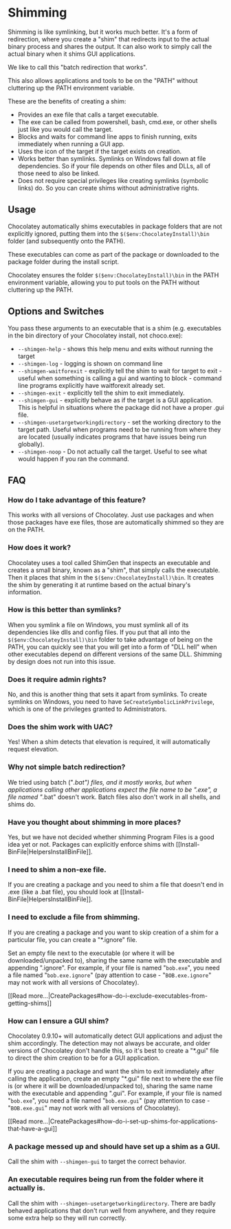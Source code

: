 # Shimming

Shimming is like symlinking, but it works much better. It's a form of redirection, where you create a "shim" that redirects input to the actual binary process and shares the output. It can also work to simply call the actual binary when it shims GUI applications.

We like to call this "batch redirection that works".

This also allows applications and tools to be on the "PATH" without cluttering up the PATH environment variable.

These are the benefits of creating a shim:

 * Provides an exe file that calls a target executable.
 * The exe can be called from powershell, bash, cmd.exe, or other shells just like you would call the target.
 * Blocks and waits for command line apps to finish running, exits immediately when running a GUI app.
 * Uses the icon of the target if the target exists on creation.
 * Works better than symlinks. Symlinks on Windows fall down at file dependencies. So if your file depends on other files and DLLs, all of those need to also be linked.
 * Does not require special privileges like creating symlinks (symbolic links) do. So you can create shims without administrative rights.

## Usage
Chocolatey automatically shims executables in package folders that are not explicitly ignored, putting them into the `$($env:ChocolateyInstall)\bin` folder (and subsequently onto the PATH).

These executables can come as part of the package or downloaded to the package folder during the install script.

Chocolatey ensures the folder `$($env:ChocolateyInstall)\bin` in the PATH environment variable, allowing you to put tools on the PATH without cluttering up the PATH.

## Options and Switches

You pass these arguments to an executable that is a shim (e.g. executables in the bin directory of your Chocolatey install, not choco.exe):

 * `--shimgen-help` - shows this help menu and exits without running the target
 * `--shimgen-log` - logging is shown on command line
 * `--shimgen-waitforexit` - explicitly tell the shim to wait for target to exit - useful when something is calling a gui and wanting to block - command line programs explicitly have waitforexit already set.
 * `--shimgen-exit` - explicitly tell the shim to exit immediately.
 * `--shimgen-gui` - explicitly behave as if the target is a GUI application. This is helpful in situations where the package did not have a proper .gui file.
 * `--shimgen-usetargetworkingdirectory` - set the working directory to the target path. Useful when programs need to be running from where they are located (usually indicates programs that have issues being run globally).
 * `--shimgen-noop` - Do not actually call the target. Useful to see what would happen if you ran the command.

## FAQ

### How do I take advantage of this feature?
This works with all versions of Chocolatey. Just use packages and when those packages have exe files, those are automatically shimmed so they are on the PATH.

### How does it work?
Chocolatey uses a tool called ShimGen that inspects an executable and creates a small binary, known as a "shim", that simply calls the executable. Then it places that shim in the `$($env:ChocolateyInstall)\bin`. It creates the shim by generating it at runtime based on the actual binary's information.

### How is this better than symlinks?
When you symlink a file on Windows, you must symlink all of its dependencies like dlls and config files. If you put that all into the `$($env:ChocolateyInstall)\bin` folder to take advantage of being on the PATH, you can quickly see that you will get into a form of "DLL hell" when other executables depend on different versions of the same DLL. Shimming by design does not run into this issue.

### Does it require admin rights?
No, and this is another thing that sets it apart from symlinks. To create symlinks on Windows, you need to have `SeCreateSymbolicLinkPrivilege`, which is one of the privileges granted to Administrators.

### Does the shim work with UAC?
Yes! When a shim detects that elevation is required, it will automatically request elevation.

### Why not simple batch redirection?
We tried using batch ("*.bat") files, and it mostly works, but when applications calling other applications expect the file name to be ".exe", a file named "*.bat" doesn't work. Batch files also don't work in all shells, and shims do.

### Have you thought about shimming in more places?
Yes, but we have not decided whether shimming Program Files is a good idea yet or not. Packages can explicitly enforce shims with [[Install-BinFile|HelpersInstallBinFile]].

### I need to shim a non-exe file.
If you are creating a package and you need to shim a file that doesn't end in .exe (like a .bat file), you should look at [[Install-BinFile|HelpersInstallBinFile]].

### I need to exclude a file from shimming.
If you are creating a package and you want to skip creation of a shim for a particular file, you can create a "*.ignore" file.

Set an empty file next to the executable (or where it will be downloaded/unpacked to), sharing the same name with the executable and appending ".ignore". For example, if your file is named "`bob.exe`", you need a file named "`bob.exe.ignore`" (pay attention to case - "`BOB.exe.ignore`" may not work with all versions of Chocolatey).

[[Read more...|CreatePackages#how-do-i-exclude-executables-from-getting-shims]]

### How can I ensure a GUI shim?
Chocolatey 0.9.10+ will automatically detect GUI applications and adjust the shim accordingly. The detection may not always be accurate, and older versions of Chocolatey don't handle this, so it's best to create a "*.gui" file to direct the shim creation to be for a GUI application.

If you are creating a package and want the shim to exit immediately after calling the application, create an empty "*.gui" file next to where the exe file is (or where it will be downloaded/unpacked to), sharing the same name with the executable and appending ".gui". For example, if your file is named "`bob.exe`", you need a file named "`bob.exe.gui`" (pay attention to case - "`BOB.exe.gui`" may not work with all versions of Chocolatey).

[[Read more...|CreatePackages#how-do-i-set-up-shims-for-applications-that-have-a-gui]]

### A package messed up and should have set up a shim as a GUI.
Call the shim with `--shimgen-gui` to target the correct behavior.

### An executable requires being run from the folder where it actually is.
Call the shim with `--shimgen-usetargetworkingdirectory`. There are badly behaved applications that don't run well from anywhere, and they require some extra help so they will run correctly.
